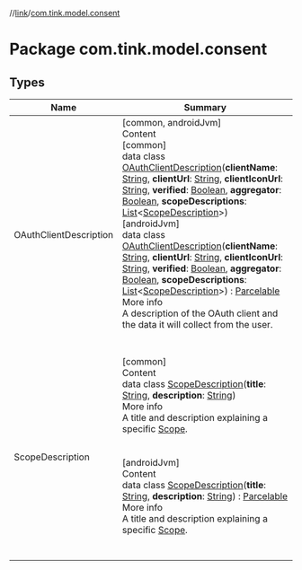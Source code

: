 //[link](../index.md)/[com.tink.model.consent](index.md)



# Package com.tink.model.consent  


## Types  
  
|  Name|  Summary| 
|---|---|
| <a name="com.tink.model.consent/OAuthClientDescription///PointingToDeclaration/"></a>OAuthClientDescription| <a name="com.tink.model.consent/OAuthClientDescription///PointingToDeclaration/"></a>[common, androidJvm]  <br>Content  <br>[common]  <br>data class [OAuthClientDescription]([common]-o-auth-client-description/index.md)(**clientName**: [String](https://kotlinlang.org/api/latest/jvm/stdlib/kotlin/-string/index.html), **clientUrl**: [String](https://kotlinlang.org/api/latest/jvm/stdlib/kotlin/-string/index.html), **clientIconUrl**: [String](https://kotlinlang.org/api/latest/jvm/stdlib/kotlin/-string/index.html), **verified**: [Boolean](https://kotlinlang.org/api/latest/jvm/stdlib/kotlin/-boolean/index.html), **aggregator**: [Boolean](https://kotlinlang.org/api/latest/jvm/stdlib/kotlin/-boolean/index.html), **scopeDescriptions**: [List](https://kotlinlang.org/api/latest/jvm/stdlib/kotlin.collections/-list/index.html)<[ScopeDescription]([common]-scope-description/index.md)>)  <br>[androidJvm]  <br>data class [OAuthClientDescription]([android-jvm]-o-auth-client-description/index.md)(**clientName**: [String](https://kotlinlang.org/api/latest/jvm/stdlib/kotlin/-string/index.html), **clientUrl**: [String](https://kotlinlang.org/api/latest/jvm/stdlib/kotlin/-string/index.html), **clientIconUrl**: [String](https://kotlinlang.org/api/latest/jvm/stdlib/kotlin/-string/index.html), **verified**: [Boolean](https://kotlinlang.org/api/latest/jvm/stdlib/kotlin/-boolean/index.html), **aggregator**: [Boolean](https://kotlinlang.org/api/latest/jvm/stdlib/kotlin/-boolean/index.html), **scopeDescriptions**: [List](https://kotlinlang.org/api/latest/jvm/stdlib/kotlin.collections/-list/index.html)<[ScopeDescription]([android-jvm]-scope-description/index.md)>) : [Parcelable](https://developer.android.com/reference/kotlin/android/os/Parcelable.html)  <br>More info  <br>A description of the OAuth client and the data it will collect from the user.  <br><br><br>
| <a name="com.tink.model.consent/ScopeDescription///PointingToDeclaration/"></a>ScopeDescription| <a name="com.tink.model.consent/ScopeDescription///PointingToDeclaration/"></a>[common]  <br>Content  <br>data class [ScopeDescription]([common]-scope-description/index.md)(**title**: [String](https://kotlinlang.org/api/latest/jvm/stdlib/kotlin/-string/index.html), **description**: [String](https://kotlinlang.org/api/latest/jvm/stdlib/kotlin/-string/index.html))  <br>More info  <br>A title and description explaining a specific [Scope](../com.tink.model.user/[common]-scope/index.md).  <br><br><br>[androidJvm]  <br>Content  <br>data class [ScopeDescription]([android-jvm]-scope-description/index.md)(**title**: [String](https://kotlinlang.org/api/latest/jvm/stdlib/kotlin/-string/index.html), **description**: [String](https://kotlinlang.org/api/latest/jvm/stdlib/kotlin/-string/index.html)) : [Parcelable](https://developer.android.com/reference/kotlin/android/os/Parcelable.html)  <br>More info  <br>A title and description explaining a specific [Scope](../com.tink.model.user/[android-jvm]-scope/index.md).  <br><br><br>

